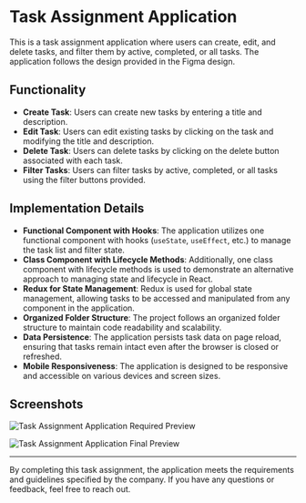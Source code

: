 # Task Assignment Application

This is a task assignment application where users can create, edit, and delete tasks, and filter them by active, completed, or all tasks. The application follows the design provided in the Figma design.

## Functionality
- **Create Task**: Users can create new tasks by entering a title and description.
- **Edit Task**: Users can edit existing tasks by clicking on the task and modifying the title and description.
- **Delete Task**: Users can delete tasks by clicking on the delete button associated with each task.
- **Filter Tasks**: Users can filter tasks by active, completed, or all tasks using the filter buttons provided.

## Implementation Details
- **Functional Component with Hooks**: The application utilizes one functional component with hooks (`useState`, `useEffect`, etc.) to manage the task list and filter state.
- **Class Component with Lifecycle Methods**: Additionally, one class component with lifecycle methods is used to demonstrate an alternative approach to managing state and lifecycle in React.
- **Redux for State Management**: Redux is used for global state management, allowing tasks to be accessed and manipulated from any component in the application.
- **Organized Folder Structure**: The project follows an organized folder structure to maintain code readability and scalability.
- **Data Persistence**: The application persists task data on page reload, ensuring that tasks remain intact even after the browser is closed or refreshed.
- **Mobile Responsiveness**: The application is designed to be responsive and accessible on various devices and screen sizes.

## Screenshots

![Task Assignment Application Required Preview](/RequiredPrev.png)

![Task Assignment Application Final Preview](/FinalPrev.png)

---

By completing this task assignment, the application meets the requirements and guidelines specified by the company. If you have any questions or feedback, feel free to reach out.
